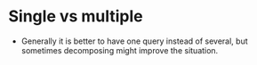 # Single vs multiple

* Generally it is better to have one query instead of several, but sometimes decomposing might improve the situation.
